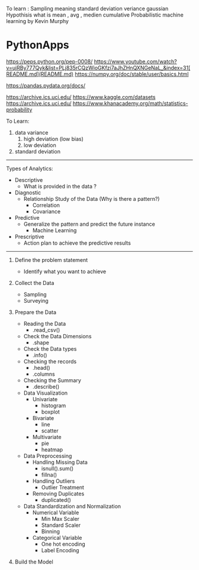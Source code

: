 To learn :
Sampling meaning
standard deviation 
veriance 
gaussian 
Hypothisis
what is mean , avg , medien
cumulative 
Probabilistic machine learning by Kevin Murphy




# PythonApps 
https://peps.python.org/pep-0008/
https://www.youtube.com/watch?v=ujRBy777Qyk&list=PLj835rCQzWioGKfzi7aJhZHnQXNGeNaL_&index=31[README.md](README.md)
https://numpy.org/doc/stable/user/basics.html

https://pandas.pydata.org/docs/

https://archive.ics.uci.edu/
https://www.kaggle.com/datasets
https://archive.ics.uci.edu/
https://www.khanacademy.org/math/statistics-probability


To Learn:
1. data variance 
    1. high deviation (low bias) 
   2. low deviation
2. standard deviation
------------------

Types of Analytics:
- Descriptive
	- What is provided in the data ?
- Diagnostic
	- Relationship Study of the Data (Why is there a pattern?)
		- Correlation
		- Covariance
- Predictive
	- Generalize the pattern and predict the future instance
		- Machine Learning
- Prescriptive
	- Action plan to achieve the predictive results



-----------
1. Define the problem statement
	- Identify what you want to achieve
2. Collect the Data
	- Sampling
	- Surveying

3. Prepare the Data
	- Reading the Data
		- .read_csv()
	- Check the Data Dimensions
		- .shape
	- Check the Data types
		- .info()
	- Checking the records
		- .head()
		- .columns
	- Checking the Summary
		- .describe()
	- Data Visualization
		- Univariate
			- histogram
			- boxplot
		- Bivariate
			- line
			- scatter
		- Multivariate
			- pie
			- heatmap
	- Data Preprocessing
		- Handling Missing Data
			- isnull().sum()
			- fillna()
		- Handling Outliers
			- Outlier Treatment
		- Removing Duplicates
			- duplicated()
	- Data Standardization and Normalization
		- Numerical Variable
			- Min Max Scaler
			- Standard Scaler
			- Binning
		- Categorical Variable
			- One hot encoding
			- Label Encoding
			

4. Build the Model





